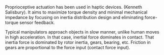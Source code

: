
Proprioceptive actuation has been used in haptic devices. (Kenneth Salisbury). It aims to maximize torque density and minimal mechanical impedance by focusing on inertia distribution design and eliminating force-torque sensor feedback. 

Typical manipulators approach objects in slow manner, unlike human moves in high acceleration. In that case, inertial force dominates in contact.  That inertia force is dominated by rotor inertia, gears, bearing, etc. Friction in gears are proportional to the force input (contact force input). 